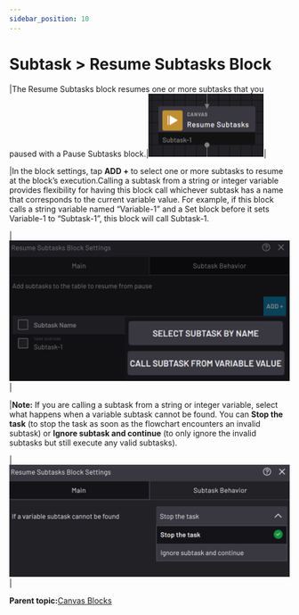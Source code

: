 ```yaml
---
sidebar_position: 10
---
```


# Subtask \> Resume Subtasks Block

|The Resume Subtasks block resumes one or more subtasks that you paused with a Pause Subtasks block.|![](../Images/TaskCanvasBlockGlossary/Canvas-ResumeSubtasks-Block.png)|

|In the block settings, tap **ADD +** to select one or more subtasks to resume at the block’s execution.Calling a subtask from a string or integer variable provides flexibility for having this block call whichever subtask has a name that corresponds to the current variable value. For example, if this block calls a string variable named “Variable-1” and a Set block before it sets Variable-1 to “Subtask-1”, this block will call Subtask-1.

|![](../Images/TaskCanvasBlockGlossary/Canvas-ResumeSubtasks-Settings-Main.png)|

|**Note:** If you are calling a subtask from a string or integer variable, select what happens when a variable subtask cannot be found. You can **Stop the task** \(to stop the task as soon as the flowchart encounters an invalid subtask\) or **Ignore subtask and continue** \(to only ignore the invalid subtasks but still execute any valid subtasks\).

|![](../Images/TaskCanvasBlockGlossary/Canvas-ResumeSubtasks-Settings-SubtaskBehavior.png)|

**Parent topic:**[Canvas Blocks](../TaskCanvasBlockGlossary/Canvas-Overview.md)

